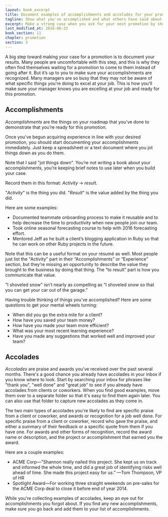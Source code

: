 ```yaml
---
layout: book_excerpt
title: Document examples of accomplishments and accolades for your promotion
tagline: Show what you've accomplished and what others have said about your work
excerpt: Make a strong case when you ask for your next promotion by showing your accomplishments and accolades.
last_modified_at: 2016-06-23
book_section: 11
chapter: promotion
section: 3
---
```


A big step toward making your case for a promotion is to document your results. Many people are uncomfortable with this step, and this is why they often find themselves waiting for a promotion to come to them instead of going after it. But it’s up to you to make sure your accomplishments are recognized. Many managers are so busy that they may not be aware of what specific things you’re doing to excel at your job. This is how you’ll make sure your manager knows you are excelling at your job and ready for this promotion.

## Accomplishments

*Accomplishments* are the things on your roadmap that you’ve done to demonstrate that you’re ready for this promotion. 

Once you’ve begun acquiring experience in line with your desired promotion, you should start documenting your accomplishments immediately. Just keep a spreadsheet or a text document where you jot things down as you do them. 

Note that I said "jot things down". You’re not writing a book about your accomplishments, you’re keeping brief notes to use later when you build your case.

Record them in this format: *Activity* → *result*. 

"*Activity*" is the thing you did. "*Result*" is the value added by the thing you did.

Here are some examples:

* Documented teammate onboarding process to make it reusable and to help decrease the time to productivity when new people join our team.
* Took online seasonal forecasting course to help with 2016 forecasting effort.
* Mentored Jeff as he built a client’s blogging application in Ruby so that he can work on other Ruby projects in the future.

Note that this can be a useful format on your résumé as well. Most people just list the "Activity" part in their “Accomplishments” or “Experience” section, but they’re missing an opportunity to describe the value they brought to the business by doing that thing. The “to result” part is how you communicate that value.

"I shoveled snow" isn’t nearly as compelling as “I shoveled snow so that you can get your car out of the garage.”

Having trouble thinking of things you've accomplished? Here are some questions to get your mental wheels turning:

* When did you go the extra mile for a client?
* How have you saved your team money?
* How have you made your team more efficient?
* What was your most recent learning experience?
* Have you made any suggestions that worked well and improved your team?

## Accolades

*Accolades* are praise and awards you’ve received over the past several months. There's a good chance you already have accolades in your inbox if you know where to look. Start by searching your inbox for phrases like "thank you", "well done" and "great job" to see if you already have accolades from clients or coworkers. When you find good examples, move them over to a separate folder so that it's easy to find them again later. You can also use that folder to capture new accolades as they come in.

The two main types of accolades you're likely to find are specific praise from a client or coworker, and awards or recognition for a job well done. For specific praise from a client or coworker, record who gave the praise, and either a summary of their feedback or a specific quote from them if you have one. For awards and other forms of recognition, record the award name or description, and the project or accomplishment that earned you the award.

Here are a couple examples:

* ACME Corp—"Shannon really nailed this project. She kept us on track and informed the whole time, and did a great job of identifying risks well ahead of time. She made this project easy for us.” —Tom Thompson, VP of HR
* Spotlight Award—For working three straight weekends on pre-sales for the ACME Corp deal to close it before end of year 2014.

While you're collecting examples of accolades, keep an eye out for accomplishments you forgot about. If you find any new accomplishments, make sure you go back and add them to your list of accomplishments.